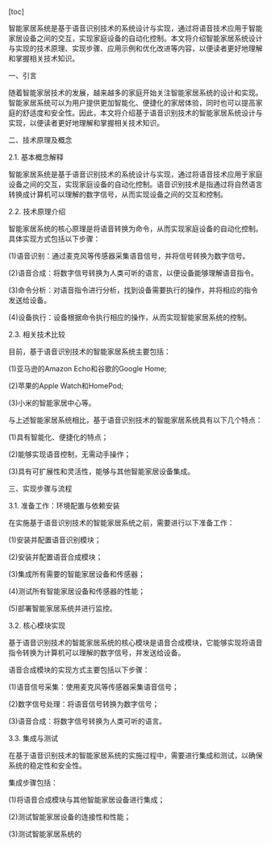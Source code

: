 
[toc]                    
                
                
智能家居系统是基于语音识别技术的系统设计与实现，通过将语音技术应用于智能家居设备之间的交互，实现家庭设备的自动化控制。本文将介绍智能家居系统设计与实现的技术原理、实现步骤、应用示例和优化改进等内容，以便读者更好地理解和掌握相关技术知识。

一、引言

随着智能家居技术的发展，越来越多的家庭开始关注智能家居系统的设计和实现。智能家居系统可以为用户提供更加智能化、便捷化的家居体验，同时也可以提高家庭的舒适度和安全性。因此，本文将介绍基于语音识别技术的智能家居系统设计与实现，以便读者更好地理解和掌握相关技术知识。

二、技术原理及概念

2.1. 基本概念解释

智能家居系统是基于语音识别技术的系统设计与实现，通过将语音技术应用于家庭设备之间的交互，实现家庭设备的自动化控制。语音识别技术是指通过将自然语言转换成计算机可以理解的数字信号，从而实现设备之间的交互和控制。

2.2. 技术原理介绍

智能家居系统的核心原理是将语音转换为命令，从而实现家庭设备的自动化控制。具体实现方式包括以下步骤：

(1)语音识别：通过麦克风等传感器采集语音信号，并将信号转换为数字信号。

(2)语音合成：将数字信号转换为人类可听的语言，以便设备能够理解语音指令。

(3)命令分析：对语音指令进行分析，找到设备需要执行的操作，并将相应的指令发送给设备。

(4)设备执行：设备根据命令执行相应的操作，从而实现智能家居系统的控制。

2.3. 相关技术比较

目前，基于语音识别技术的智能家居系统主要包括：

(1)亚马逊的Amazon Echo和谷歌的Google Home;

(2)苹果的Apple Watch和HomePod;

(3)小米的智能家居中心等。

与上述智能家居系统相比，基于语音识别技术的智能家居系统具有以下几个特点：

(1)具有智能化、便捷化的特点；

(2)能够实现语音控制，无需动手操作；

(3)具有可扩展性和灵活性，能够与其他智能家居设备集成。

三、实现步骤与流程

3.1. 准备工作：环境配置与依赖安装

在实施基于语音识别技术的智能家居系统之前，需要进行以下准备工作：

(1)安装并配置语音识别模块；

(2)安装并配置语音合成模块；

(3)集成所有需要的智能家居设备和传感器；

(4)测试所有智能家居设备和传感器的性能；

(5)部署智能家居系统并进行监控。

3.2. 核心模块实现

基于语音识别技术的智能家居系统的核心模块是语音合成模块，它能够实现将语音指令转换为计算机可以理解的数字信号，并发送给设备。

语音合成模块的实现方式主要包括以下步骤：

(1)语音信号采集：使用麦克风等传感器采集语音信号；

(2)数字信号处理：将语音信号转换为数字信号；

(3)语音合成：将数字信号转换为人类可听的语言。

3.3. 集成与测试

在基于语音识别技术的智能家居系统的实施过程中，需要进行集成和测试，以确保系统的稳定性和安全性。

集成步骤包括：

(1)将语音合成模块与其他智能家居设备进行集成；

(2)测试智能家居设备的连接性和性能；

(3)测试智能家居系统的

